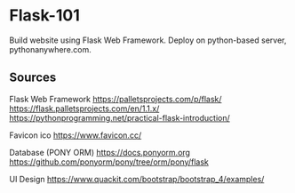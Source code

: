 # Flask-101
Build website using Flask Web Framework. Deploy on python-based server, pythonanywhere.com.

## Sources
Flask Web Framework
https://palletsprojects.com/p/flask/
https://flask.palletsprojects.com/en/1.1.x/
https://pythonprogramming.net/practical-flask-introduction/

Favicon ico
https://www.favicon.cc/

Database (PONY ORM)
https://docs.ponyorm.org
https://github.com/ponyorm/pony/tree/orm/pony/flask

UI Design
https://www.quackit.com/bootstrap/bootstrap_4/examples/

